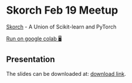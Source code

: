 # Skorch Feb 19 Meetup

[Skorch](https://github.com/dnouri/skorch) - A Union of Scikit-learn and PyTorch

[Run on google colab 🖥](https://colab.research.google.com/github/thomasjpfan/python_meetup_feb_19/blob/master/python_meetup_feb_19.ipynb)

## Presentation

The slides can be downloaded at: [download link](https://github.com/thomasjpfan/python_meetup_feb_19/raw/master/slides.pdf).
